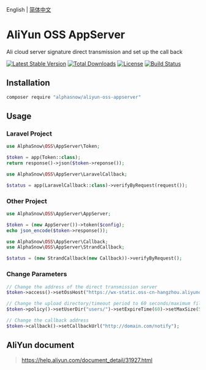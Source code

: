 English | [简体中文](README-CN.md)  

# AliYun OSS AppServer
Ali cloud server signature direct transmission and set up the call back

[![Latest Stable Version](https://poser.pugx.org/alphasnow/aliyun-oss-appserver/v/stable)](https://packagist.org/packages/alphasnow/aliyun-oss-appserver)
[![Total Downloads](https://poser.pugx.org/alphasnow/aliyun-oss-appserver/downloads)](https://packagist.org/packages/alphasnow/aliyun-oss-appserver)
[![License](https://poser.pugx.org/alphasnow/aliyun-oss-appserver/license)](https://packagist.org/packages/alphasnow/aliyun-oss-appserver)
[![Build Status](https://github.com/alphasnow/aliyun-oss-appserver/workflows/CI/badge.svg)](https://github.com/alphasnow/aliyun-oss-appserver/actions)

## Installation
```bash
composer require "alphasnow/aliyun-oss-appserver"
```

## Usage
### Laravel Project
```php
use AlphaSnow\OSS\AppServer\Token;

$token = app(Token::class);
return response()->json($token->reponse());
```
```php
use AlphaSnow\OSS\AppServer\LaravelCallback;

$status = app(LaravelCallback::class)->verifyByRequest(request());
```

### Other Project
```php
use AlphaSnow\OSS\AppServer\AppServer;

$token = (new AppServer())->token($config);
echo json_encode($token->response());
```
```php
use AlphaSnow\OSS\AppServer\Callback;
use AlphaSnow\OSS\AppServer\StrandCallback;

$status = (new StrandCallback(new Callback))->verifyByRequest();
```

### Change Parameters
```php
// Change the address of the direct transmission server
$token->access()->setOssHost("https://wx-static.oss-cn-hangzhou.aliyuncs.com");

// Change the upload directory/timeout period to 60 seconds/maximum file limit to 500 MB
$token->policy()->setUserDir("users/")->setExpireTime(60)->setMaxSize(500*1024*1024);

// Change the callback address
$token->callback()->setCallbackUrl("http://domain.com/notify");
```

## AliYun document
> https://help.aliyun.com/document_detail/31927.html